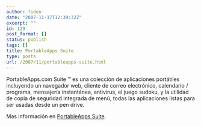 ```yaml
---
author: fideo
date: "2007-11-17T12:39:32Z"
excerpt: ""
id: 129
post_format: []
status: publish
tags: []
title: PortableApps Suite
type: posts
url: /2007/11/portableapps-suite.html
---
```

PortableApps.com Suite ™ es una colección de aplicaciones portátiles incluyendo un navegador web, cliente de correo electrónico, calendario / programa, mensajería instantánea, antivirus, el juego sudoku, y la utilidad de copia de seguridad integrada de menú, todas las aplicaciones listas para ser usadas desde un pen drive.

Mas información en [PortableApps Suite](http://portableapps.com/suite).
